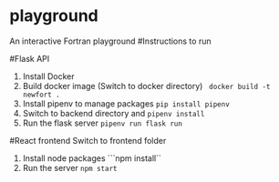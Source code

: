 # playground
An interactive Fortran playground
#Instructions to run

#Flask API
1. Install Docker
2. Build docker image (Switch to docker directory)
``` docker build -t newfort .``` 
3. Install pipenv to manage packages 
```pip install pipenv```
4. Switch to backend directory and 
```pipenv install```
5. Run the flask server
```pipenv run flask run```

#React frontend
Switch to frontend folder
1. Install node packages
```npm install``
2. Run the server
```npm start```

